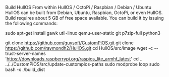 Build HullOS From within HullOS / OctoPi / Raspbian / Debian / Ubuntu
HullOS can be built from Debian, Ubuntu, Raspbian, OctoPi, or even HullOS. Build requires about 5 GB of free space available. You can build it by issuing the following commands:

sudo apt-get install gawk util-linux qemu-user-static git p7zip-full python3

git clone https://github.com/guysoft/CustomPiOS.git
git clone https://github.com/raymondh2/HullOS.git
cd HullOS/src/image
wget -c --trust-server-names 'https://downloads.raspberrypi.org/raspios_lite_armhf_latest'
cd ..
../../CustomPiOS/src/update-custompios-paths
sudo modprobe loop
sudo bash -x ./build_dist
